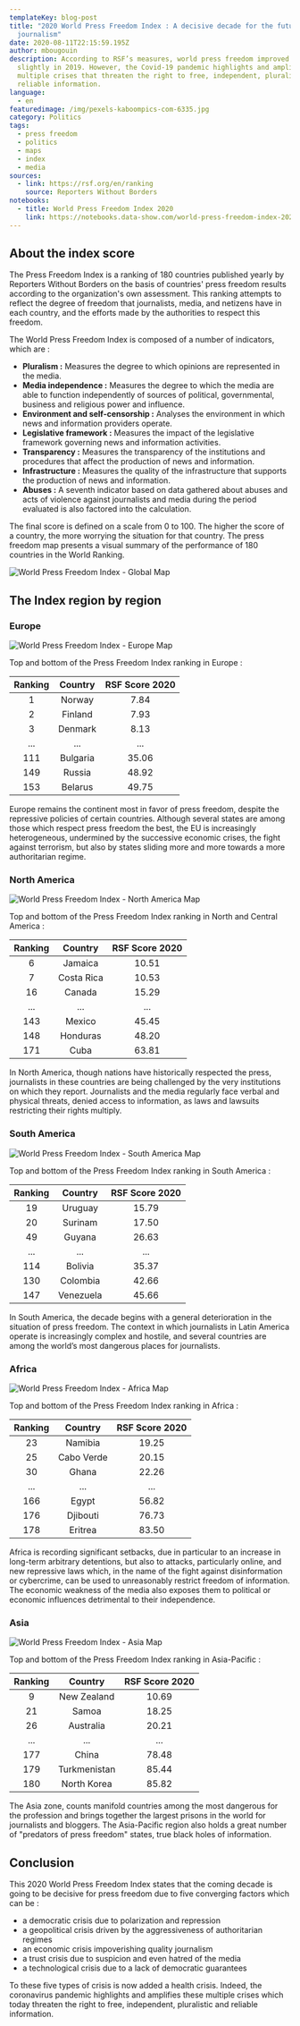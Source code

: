 ```yaml
---
templateKey: blog-post
title: "2020 World Press Freedom Index : A decisive decade for the future of
  journalism"
date: 2020-08-11T22:15:59.195Z
author: mbougouin
description: According to RSF’s measures, world press freedom improved very
  slightly in 2019. However, the Covid-19 pandemic highlights and amplifies the
  multiple crises that threaten the right to free, independent, pluralistic and
  reliable information.
language:
  - en
featuredimage: /img/pexels-kaboompics-com-6335.jpg
category: Politics
tags:
  - press freedom
  - politics
  - maps
  - index
  - media
sources:
  - link: https://rsf.org/en/ranking
    source: Reporters Without Borders
notebooks:
  - title: World Press Freedom Index 2020
    link: https://notebooks.data-show.com/world-press-freedom-index-2020/#world-press-freedom-index-2020
---
```

## About the index score

The Press Freedom Index is a ranking of 180 countries published yearly by Reporters Without Borders on the basis of countries' press freedom results according to the organization's own assessment. This ranking attempts to reflect the degree of freedom that journalists, media, and netizens have in each country, and the efforts made by the authorities to respect this freedom.

The World Press Freedom Index is composed of a number of indicators, which are :

* **Pluralism :** Measures the degree to which opinions are represented in the media.
* **Media independence :** Measures the degree to which the media are able to function independently of sources of political, governmental, business and religious power and influence.
* **Environment and self-censorship :** Analyses the environment in which news and information providers operate.
* **Legislative framework :** Measures the impact of the legislative framework governing news and information activities.
* **Transparency :** Measures the transparency of the institutions and procedures that affect the production of news and information.
* **Infrastructure :** Measures the quality of the infrastructure that supports the production of news and information.
* **Abuses :** A seventh indicator based on data gathered about abuses and acts of violence against journalists and media during the period evaluated is also factored into the calculation.

The final score is defined on a scale from 0 to 100. The higher the score of a country, the more worrying the situation for that country. The press freedom map presents a visual summary of the performance of 180 countries in the World Ranking. 

![World Press Freedom Index - Global Map](/img/world_press_freedom_index_2020_map.png "World Press Freedom Index 2020")

## The Index region by region

### Europe

![World Press Freedom Index - Europe Map](/img/world_press_freedom_index_2020_europe_map.png "Press Freedom Index 2020 in Europe")

Top and bottom of the Press Freedom Index ranking in Europe :

| Ranking   | Country    | RSF Score 2020 |
| :-------: | :-------:  | :-------:      |
| 1         | Norway     | 7.84           |
| 2         | Finland    | 7.93           |
| 3         | Denmark    | 8.13           |
| ...       | ...        | ...            |
| 111       | Bulgaria   | 35.06          |
| 149       | Russia     | 48.92          |
| 153       | Belarus    | 49.75          |

Europe remains the continent most in favor of press freedom, despite the repressive policies of certain countries. Although several states are among those which respect press freedom the best, the EU is increasingly heterogeneous, undermined by the successive economic crises, the fight against terrorism, but also by states sliding more and more towards a more authoritarian regime.

### North America

![World Press Freedom Index - North America Map](/img/world_press_freedom_index_2020_north_america_map.png "Press Freedom Index 2020 in North America")

Top and bottom of the Press Freedom Index ranking in North and Central America :

| Ranking   | Country    | RSF Score 2020 |
| :-------: | :-------:  | :-------:      |
| 6         | Jamaica    | 10.51          |
| 7         | Costa Rica | 10.53          |
| 16        | Canada     | 15.29          |
| ...       | ...        | ...            |
| 143       | Mexico     | 45.45          |
| 148       | Honduras   | 48.20          |
| 171       | Cuba       | 63.81          |

In North America, though  nations have historically respected the press, journalists in these countries are being challenged by the very institutions on which they report. Journalists and the media regularly face verbal and physical threats, denied access to information, as laws and lawsuits restricting their rights multiply.

### South America

![World Press Freedom Index - South America Map](/img/world_press_freedom_index_2020_south_america_map.png "Press Freedom Index 2020 in South America")

Top and bottom of the Press Freedom Index ranking in South America :

| Ranking   | Country   | RSF Score 2020 |
| :-------: | :-------: | :-------:      |
| 19        | Uruguay   | 15.79          |
| 20        | Surinam   | 17.50          |
| 49        | Guyana    | 26.63          |
| ...       | ...       | ...            |
| 114       | Bolivia   | 35.37          |
| 130       | Colombia  | 42.66          |
| 147       | Venezuela | 45.66          |

In South America, the decade begins with a general deterioration in the situation of press freedom. The context in which journalists in Latin America operate is increasingly complex and hostile, and several countries are among the world’s most dangerous places for journalists.

### Africa

![World Press Freedom Index - Africa Map](/img/world_press_freedom_index_2020_africa_map.png "Press Freedom Index 2020 in Africa")

Top and bottom of the Press Freedom Index ranking in Africa :

| Ranking   | Country    | RSF Score 2020 |
| :-------: | :-------:  | :-------:      |
| 23        | Namibia    | 19.25          |
| 25        | Cabo Verde | 20.15          |
| 30        | Ghana      | 22.26          |
| ...       | ...        | ...            |
| 166       | Egypt      | 56.82          |
| 176       | Djibouti   | 76.73          |
| 178       | Eritrea    | 83.50          |

Africa is recording significant setbacks, due in particular to an increase in long-term arbitrary detentions, but also to attacks, particularly online, and new repressive laws which, in the name of the fight against disinformation or cybercrime, can be used to unreasonably restrict freedom of information. The economic weakness of the media also exposes them to political or economic influences detrimental to their independence.

### Asia

![World Press Freedom Index - Asia Map](/img/world_press_freedom_index_2020_asia_map.png "Press Freedom Index 2020 in Asia")

Top and bottom of the Press Freedom Index ranking in Asia-Pacific :

| Ranking   | Country      | RSF Score 2020 |
| :-------: | :-------:    | :-------:      |
| 9         | New Zealand  | 10.69          |
| 21        | Samoa        | 18.25          |
| 26        | Australia    | 20.21          |
| ...       | ...          | ...            |
| 177       | China        | 78.48          |
| 179       | Turkmenistan | 85.44          |
| 180       | North Korea  | 85.82          |

The Asia zone, counts manifold countries among the most dangerous for the profession and brings together the largest prisons in the world for journalists and bloggers. The Asia-Pacific region also holds a great number of "predators of press freedom" states, true black holes of information.

## Conclusion

This 2020 World Press Freedom Index states that the coming decade is going to be decisive for press freedom due to five converging factors which can be :

* a democratic crisis due to polarization and repression
* a geopolitical crisis driven by the aggressiveness of authoritarian regimes
* an economic crisis impoverishing quality journalism
* a trust crisis due to suspicion and even hatred of the media
* a technological crisis due to a lack of democratic guarantees

To these five types of crisis is now added a health crisis. Indeed, the coronavirus pandemic highlights and amplifies these multiple crises which today threaten the right to free, independent, pluralistic and reliable information.